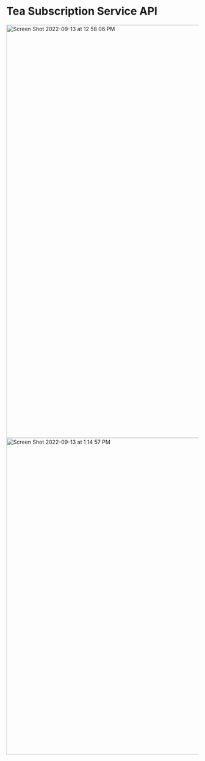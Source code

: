 # Tea Subscription Service API

<img width="1083" alt="Screen Shot 2022-09-13 at 12 58 06 PM" src="https://user-images.githubusercontent.com/98674727/189990616-a543a0e9-98fc-4d75-95b4-2e880af2f3b6.png">


<img width="830" alt="Screen Shot 2022-09-13 at 1 14 57 PM" src="https://user-images.githubusercontent.com/98674727/189990640-e5f23d3f-e308-4b42-b6e3-e1edb4283ac6.png">


